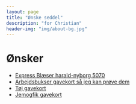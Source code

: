 ```yaml
---
layout: page
title: "Ønske seddel"
description: "for Christian"
header-img: "img/about-bg.jpg"
---
```

# Ønsker

 * [Express Blæser harald-nyborg 5070](http://www.harald-nyborg.dk/p5070/express-blaeselampe)
 * [Arbejdsbukser gavekort så jeg kan prøve dem](http://www.xltoj.dk/Gavekort)
 * [Tøj gavekort](http://www.venusogmarsxl.dk/gavekort)
 * [Jemogfik gavekort](http://www.jemogfix.dk/gavekort__6836/gavekort-til-jem-fix_gk)



